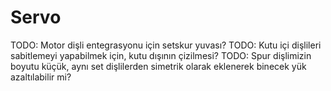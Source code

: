 # Servo

TODO: Motor dişli entegrasyonu için setskur yuvası?
TODO: Kutu içi dişlileri sabitlemeyi yapabilmek için, kutu dışının çizilmesi?
TODO: Spur dişlimizin boyutu küçük, aynı set dişlilerden simetrik olarak eklenerek binecek yük azaltılabilir mi?
